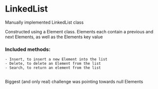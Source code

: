 # LinkedList

Manually implemented LinkedList class

Constructed using a Element class. Elements each contain a previous and next Elements, as well as the Elements key value

### Included methods:
    - Insert, to insert a new Element into the list
    - Delete, to delete an Element from the list
    - Search, to return an element from the list
##
Biggest (and only real) challenge was pointing towards null Elements



